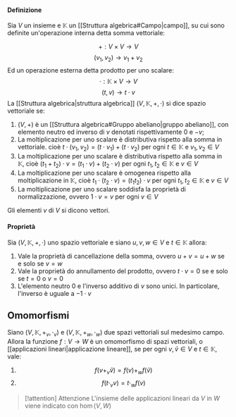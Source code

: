 #### Definizione
Sia $V$ un insieme e $\mathbb{K}$ un [[Struttura algebrica#Campo|campo]], su cui sono definite un'operazione interna detta somma vettoriale:

$$+ : V \times V \to V$$
$$(v_{1},v_{2}) \to v_{1}+ v_{2}$$
Ed un operazione esterna detta prodotto per uno scalare:
$$\cdot : \mathbb{K} \times V \to V$$
$$(t,v) \to t \cdot v$$
 La [[Struttura algebrica|struttura algebrica]] $(V,\mathbb{K},+,\cdot)$ si dice spazio vettoriale se:
 1) $(V,+)$ è un [[Struttura algebrica#Gruppo abeliano|gruppo abeliano]], con elemento neutro ed inverso di $v$ denotati rispettivamente $0$ e $-v$;
 2) La moltiplicazione per uno scalare è distributiva rispetto alla somma in vettoriale. cioè $t \cdot (v_{1}, v_{2}) = (t \cdot v_{1})+ (t \cdot v_{2})$ per ogni $t \in \mathbb{K}$ e $v_{1},v_{2} \in V$
 3) La moltiplicazione per uno scalare è distributiva rispetto alla somma in $\mathbb{K}$, cioè $(t_{1}+t_{2}) \cdot v =(t_{1} \cdot v)+(t_{2}\cdot v)$ per ogni $t_{1},t_{2} \in \mathbb{K}$ e $v \in V$
 4) La moltiplicazione per uno scalare è omogenea rispetto alla moltiplicazione in $\mathbb{K}$, cioè $t_{1} \cdot(t_{2} \cdot v)=(t_{1}t_{2}) \cdot v$ per ogni $t_{1},t_{2} \in \mathbb{K}$ e $v\in V$
 5) La moltiplicazione per uno scalare soddisfa la proprietà di normalizzazione, ovvero $1 \cdot v = v$ per ogni $v \in V$

Gli elementi $v$ di $V$ si dicono vettori.

#### Proprietà
Sia $(V,\mathbb{K},+, \cdot )$ uno spazio vettoriale e siano $u,v,w \in V$ e $t \in \mathbb{K}$ allora:
1) Vale la proprietà di cancellazione della somma, ovvero $u+v = u+w$ se e solo se $v=w$
2) Vale la proprietà do annullamento del prodotto, ovvero $t \cdot v =0$ se e solo se $t=0$ o $v=0$
3) L'elemento neutro $0$ e l'inverso additivo di $v$ sono unici. In particolare, l'inverso è uguale a $-1 \cdot v$

## Omomorfismi
Siano $(V,\mathbb{K}, +_{v} , \cdot_{v})$ e $(V, \mathbb{K}, +_{w}, \cdot_{w})$ due spazi vettoriali sul medesimo campo. Allora la funzione $f : V \to W$ è un omomorfismo di spazi vettoriali, o [[applicazioni lineari|applicazione lineare]], se per ogni $v, \tilde{v} \in V$ e $t \in \mathbb{K}$, vale:
1) $$f(v + _{v} \tilde{v}) = f(v) +_{w} f(\tilde{v})$$
2) $$f(t \cdot_{v} v)=t \cdot_{w} f(v)$$
>[!attention] Attenzione
L'insieme delle applicazioni lineari da $V$ in $W$ viene indicato con $\hom(V,W)$
